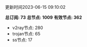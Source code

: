 更新时间2023-06-15 09:10:02

**总订阅: 73**
**总节点: 1009**
**有效节点: 362**
- v2ray节点: 280
- trojan节点: 65
- ss节点: 17
